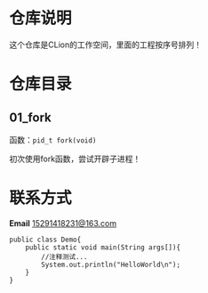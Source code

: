 # 仓库说明

这个仓库是CLion的工作空间，里面的工程按序号排列！

# 仓库目录

## 01_fork

函数：`pid_t fork(void)`

初次使用fork函数，尝试开辟子进程！

# 联系方式

**Email** 15291418231@163.com

```
public class Demo{
	public static void main(String args[]){
		//注释测试...
		System.out.println("HelloWorld\n");
	}
}
```

